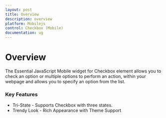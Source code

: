 ```yaml
---
layout: post
title: Overview
description: overview
platform: Mobilejs
control: Checkbox (Mobile)
documentation: ug
---
```


# Overview

The Essential JavaScript Mobile widget for Checkbox element allows you to check an option or multiple options to perform an action, within your webpage and allows you to specify an option from the list.

### Key Features

* Tri-State - Supports Checkbox with three states.
* Trendy Look - Rich Appearance with Theme Support
